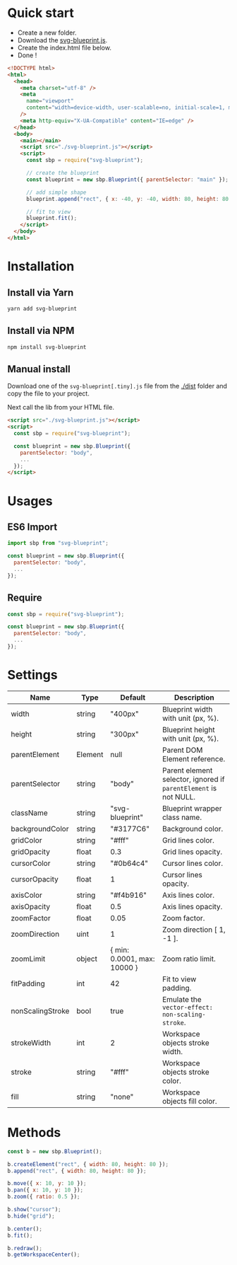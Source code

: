 # Quick start

- Create a new folder.
- Download the [svg-blueprint.js](https://github.com/onlfait/svg-blueprint/tree/master/dist/svg-blueprint.js).
- Create the index.html file below.
- Done !

```html
<!DOCTYPE html>
<html>
  <head>
    <meta charset="utf-8" />
    <meta
      name="viewport"
      content="width=device-width, user-scalable=no, initial-scale=1, maximum-scale=1, minimum-scale=1"
    />
    <meta http-equiv="X-UA-Compatible" content="IE=edge" />
  </head>
  <body>
    <main></main>
    <script src="./svg-blueprint.js"></script>
    <script>
      const sbp = require("svg-blueprint");

      // create the blueprint
      const blueprint = new sbp.Blueprint({ parentSelector: "main" });

      // add simple shape
      blueprint.append("rect", { x: -40, y: -40, width: 80, height: 80 });

      // fit to view
      blueprint.fit();
    </script>
  </body>
</html>
```

# Installation

## Install via Yarn

```bash
yarn add svg-blueprint
```

## Install via NPM

```bash
npm install svg-blueprint
```

## Manual install

Download one of the `svg-blueprint[.tiny].js` file from the [./dist](https://github.com/onlfait/svg-blueprint/tree/master/dist) folder and copy the file to your project.

Next call the lib from your HTML file.

```html
<script src="./svg-blueprint.js"></script>
<script>
  const sbp = require("svg-blueprint");

  const blueprint = new sbp.Blueprint({
    parentSelector: "body",
    ...
  });
</script>
```

# Usages

## ES6 Import

```js
import sbp from "svg-blueprint";

const blueprint = new sbp.Blueprint({
  parentSelector: "body",
  ...
});
```

## Require

```js
const sbp = require("svg-blueprint");

const blueprint = new sbp.Blueprint({
  parentSelector: "body",
  ...
});
```

# Settings

| Name             | Type    | Default                     | Description                                                      |
| ---------------- | ------- | --------------------------- | ---------------------------------------------------------------- |
| width            | string  | "400px"                     | Blueprint width with unit (px, %).                               |
| height           | string  | "300px"                     | Blueprint height with unit (px, %).                              |
| parentElement    | Element | null                        | Parent DOM Element reference.                                    |
| parentSelector   | string  | "body"                      | Parent element selector, ignored if `parentElement` is not NULL. |
| className        | string  | "svg-blueprint"             | Blueprint wrapper class name.                                    |
| backgroundColor  | string  | "#3177C6"                   | Background color.                                                |
| gridColor        | string  | "#fff"                      | Grid lines color.                                                |
| gridOpacity      | float   | 0.3                         | Grid lines opacity.                                              |
| cursorColor      | string  | "#0b64c4"                   | Cursor lines color.                                              |
| cursorOpacity    | float   | 1                           | Cursor lines opacity.                                            |
| axisColor        | string  | "#f4b916"                   | Axis lines color.                                                |
| axisOpacity      | float   | 0.5                         | Axis lines opacity.                                              |
| zoomFactor       | float   | 0.05                        | Zoom factor.                                                     |
| zoomDirection    | uint    | 1                           | Zoom direction [ 1, -1 ].                                        |
| zoomLimit        | object  | { min: 0.0001, max: 10000 } | Zoom ratio limit.                                                |
| fitPadding       | int     | 42                          | Fit to view padding.                                             |
| nonScalingStroke | bool    | true                        | Emulate the `vector-effect: non-scaling-stroke`.                 |
| strokeWidth      | int     | 2                           | Workspace objects stroke width.                                  |
| stroke           | string  | "#fff"                      | Workspace objects stroke color.                                  |
| fill             | string  | "none"                      | Workspace objects fill color.                                    |

# Methods

```js
const b = new sbp.Blueprint();

b.createElement("rect", { width: 80, height: 80 });
b.append("rect", { width: 80, height: 80 });

b.move({ x: 10, y: 10 });
b.pan({ x: 10, y: 10 });
b.zoom({ ratio: 0.5 });

b.show("cursor");
b.hide("grid");

b.center();
b.fit();

b.redraw();
b.getWorkspaceCenter();
```
